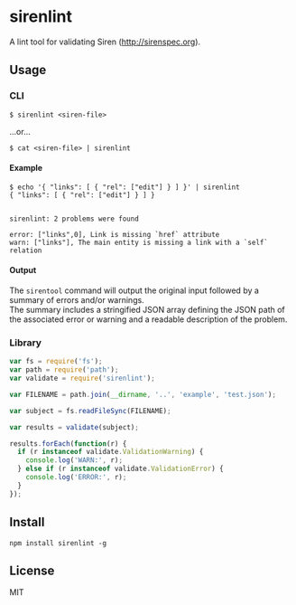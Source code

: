 # sirenlint

A lint tool for validating Siren (http://sirenspec.org).

## Usage

### CLI

```
$ sirenlint <siren-file>
```

...or...

```
$ cat <siren-file> | sirenlint
```

#### Example

```
$ echo '{ "links": [ { "rel": ["edit"] } ] }' | sirenlint
{ "links": [ { "rel": ["edit"] } ] }


sirenlint: 2 problems were found

error: ["links",0], Link is missing `href` attribute
warn: ["links"], The main entity is missing a link with a `self` relation
```

#### Output

The `sirentool` command will output the original input followed by a summary of errors and/or warnings.  
The summary includes a stringified JSON array defining the JSON path of the associated error or warning 
and a readable description of the problem.

### Library

```js
var fs = require('fs');
var path = require('path');
var validate = require('sirenlint');

var FILENAME = path.join(__dirname, '..', 'example', 'test.json');

var subject = fs.readFileSync(FILENAME);

var results = validate(subject);

results.forEach(function(r) {
  if (r instanceof validate.ValidationWarning) {
    console.log('WARN:', r);
  } else if (r instanceof validate.ValidationError) {
    console.log('ERROR:', r);
  }
});

```

## Install

```
npm install sirenlint -g
```

## License

MIT
